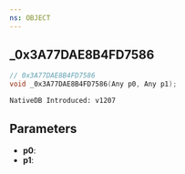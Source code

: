 ```yaml
---
ns: OBJECT
---
```

## _0x3A77DAE8B4FD7586

```c
// 0x3A77DAE8B4FD7586
void _0x3A77DAE8B4FD7586(Any p0, Any p1);
```

```
NativeDB Introduced: v1207
```

## Parameters
* **p0**:
* **p1**:
